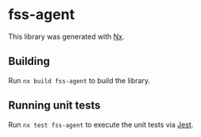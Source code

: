 # fss-agent

This library was generated with [Nx](https://nx.dev).

## Building

Run `nx build fss-agent` to build the library.

## Running unit tests

Run `nx test fss-agent` to execute the unit tests via [Jest](https://jestjs.io).
